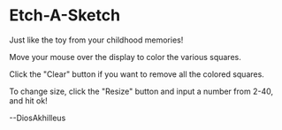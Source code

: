 # Etch-A-Sketch

Just like the toy from your childhood memories!

Move your mouse over the display to color the various squares.

Click the "Clear" button if you want to remove all the colored squares.

To change size, click the "Resize" button and input a number from 2-40, and hit ok!

--DiosAkhilleus